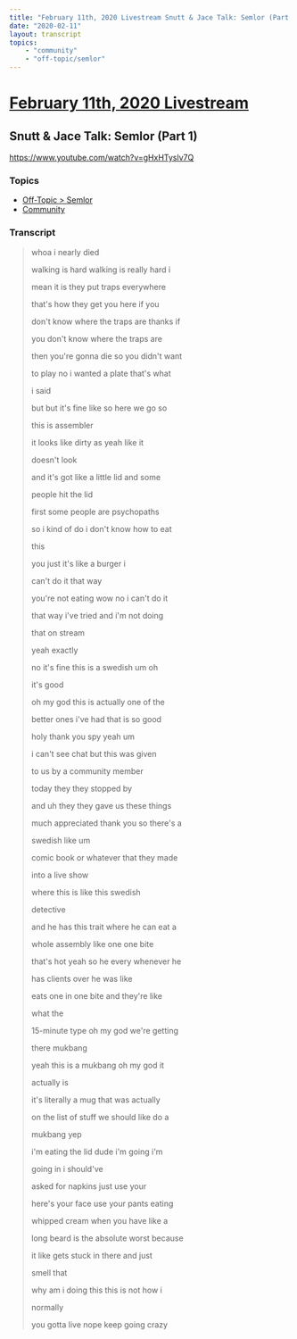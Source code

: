 ```yaml
---
title: "February 11th, 2020 Livestream Snutt & Jace Talk: Semlor (Part 1)"
date: "2020-02-11"
layout: transcript
topics:
    - "community"
    - "off-topic/semlor"
---
```

# [February 11th, 2020 Livestream](../2020-02-11.md)
## Snutt & Jace Talk: Semlor (Part 1)
https://www.youtube.com/watch?v=gHxHTyslv7Q

### Topics
* [Off-Topic > Semlor](../topics/off-topic/semlor.md)
* [Community](../topics/community.md)

### Transcript

> whoa i nearly died
> 
> walking is hard walking is really hard i
> 
> mean it is they put traps everywhere
> 
> that's how they get you here if you
> 
> don't know where the traps are thanks if
> 
> you don't know where the traps are
> 
> then you're gonna die so you didn't want
> 
> to play no i wanted a plate that's what
> 
> i said
> 
> but but it's fine like so here we go so
> 
> this is assembler
> 
> it looks like dirty as yeah like it
> 
> doesn't look
> 
> and it's got like a little lid and some
> 
> people hit the lid
> 
> first some people are psychopaths
> 
> so i kind of do i don't know how to eat
> 
> this
> 
> you just it's like a burger i
> 
> can't do it that way
> 
> you're not eating wow no i can't do it
> 
> that way i've tried and i'm not doing
> 
> that on stream
> 
> yeah exactly
> 
> no it's fine this is a swedish um oh
> 
> it's good
> 
> oh my god this is actually one of the
> 
> better ones i've had that is so good
> 
> holy thank you spy yeah um
> 
>  i can't see chat but this was given
> 
> to us by a community member
> 
> today they they stopped by
> 
> and uh they they gave us these things
> 
> much appreciated thank you so there's a
> 
> swedish like um
> 
> comic book or whatever that they made
> 
> into a live show
> 
> where this is like this swedish
> 
> detective
> 
> and he has this trait where he can eat a
> 
> whole assembly like one one bite
> 
> that's hot yeah so he every whenever he
> 
> has clients over he was like
> 
> eats one in one bite and they're like
> 
> what the
> 
> 15-minute type oh my god we're getting
> 
> there mukbang
> 
> yeah this is a mukbang oh my god it
> 
> actually is
> 
> it's literally a mug that was actually
> 
> on the list of stuff we should like do a
> 
> mukbang yep
> 
> i'm eating the lid dude i'm going i'm
> 
> going in i should've
> 
> asked for napkins just use your
> 
> here's your face use your pants eating
> 
> whipped cream when you have like a
> 
> long beard is the absolute worst because
> 
> it like gets stuck in there and just
> 
> smell that
> 
> why am i doing this this is not how i
> 
> normally
> 
> you gotta live nope keep going crazy
> 
